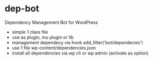 # dep-bot
Dependency Management Bot for WordPress

- simple 1 class file
- use as plugin, mu plugin or lib
- management dependecy via hook add_filter('bot/dependecies')
- use 1 file wp-content/dependencies.json
- install all dependencies via wp cli or wp admin (activate as option)
